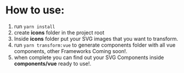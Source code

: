 # How to use:

1. run  ```yarn install```
2. create __icons__ folder in the project root
3. Inside __icons__ folder put your SVG images that you want to transform.
4. run  ```yarn transform:vue``` to generate components folder with all vue components, other Frameworks Coming soon!.
5. when complete you can find out your SVG Components inside __components/vue__ ready to use!.
